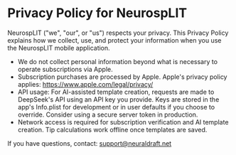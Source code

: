 # Privacy Policy for NeurospLIT

NeurospLIT ("we", "our", or "us") respects your privacy. This Privacy Policy explains how we collect, use, and protect your information when you use the NeurospLIT mobile application.

- We do not collect personal information beyond what is necessary to operate subscriptions via Apple.
- Subscription purchases are processed by Apple. Apple's privacy policy applies: https://www.apple.com/legal/privacy/
- API usage: For AI-assisted template creation, requests are made to DeepSeek's API using an API key you provide. Keys are stored in the app's Info.plist for development or in user defaults if you choose to override. Consider using a secure server token in production.
- Network access is required for subscription verification and AI template creation. Tip calculations work offline once templates are saved.

If you have questions, contact: support@neuraldraft.net
